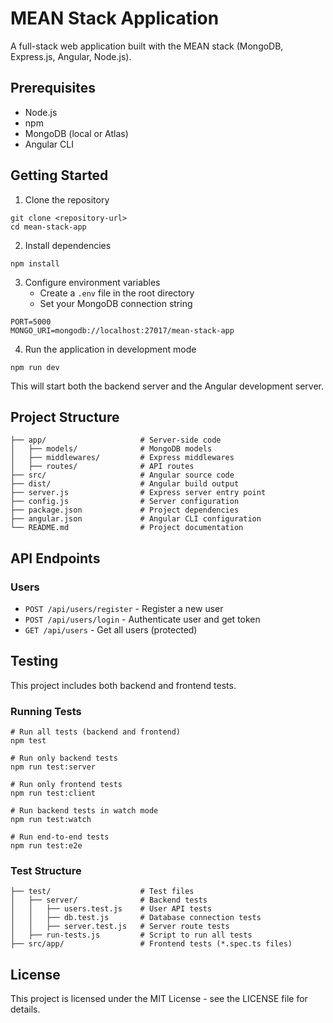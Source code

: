 # MEAN Stack Application

A full-stack web application built with the MEAN stack (MongoDB, Express.js, Angular, Node.js).

## Prerequisites

- Node.js 
- npm
- MongoDB (local or Atlas)
- Angular CLI

## Getting Started

1. Clone the repository
```
git clone <repository-url>
cd mean-stack-app
```

2. Install dependencies
```
npm install
```

3. Configure environment variables
   - Create a `.env` file in the root directory
   - Set your MongoDB connection string

```
PORT=5000
MONGO_URI=mongodb://localhost:27017/mean-stack-app
```

4. Run the application in development mode
```
npm run dev
```

This will start both the backend server and the Angular development server.

## Project Structure

```
├── app/                     # Server-side code
│   ├── models/              # MongoDB models
│   ├── middlewares/         # Express middlewares
│   ├── routes/              # API routes
├── src/                     # Angular source code
├── dist/                    # Angular build output
├── server.js                # Express server entry point
├── config.js                # Server configuration
├── package.json             # Project dependencies
├── angular.json             # Angular CLI configuration
└── README.md                # Project documentation
```

## API Endpoints

### Users
- `POST /api/users/register` - Register a new user
- `POST /api/users/login` - Authenticate user and get token
- `GET /api/users` - Get all users (protected)

## Testing

This project includes both backend and frontend tests.

### Running Tests

```
# Run all tests (backend and frontend)
npm test

# Run only backend tests
npm run test:server

# Run only frontend tests
npm run test:client

# Run backend tests in watch mode
npm run test:watch

# Run end-to-end tests
npm run test:e2e
```

### Test Structure

```
├── test/                    # Test files
│   ├── server/              # Backend tests
│   │   ├── users.test.js    # User API tests
│   │   ├── db.test.js       # Database connection tests
│   │   ├── server.test.js   # Server route tests
│   ├── run-tests.js         # Script to run all tests
├── src/app/                 # Frontend tests (*.spec.ts files)
```

## License

This project is licensed under the MIT License - see the LICENSE file for details. 